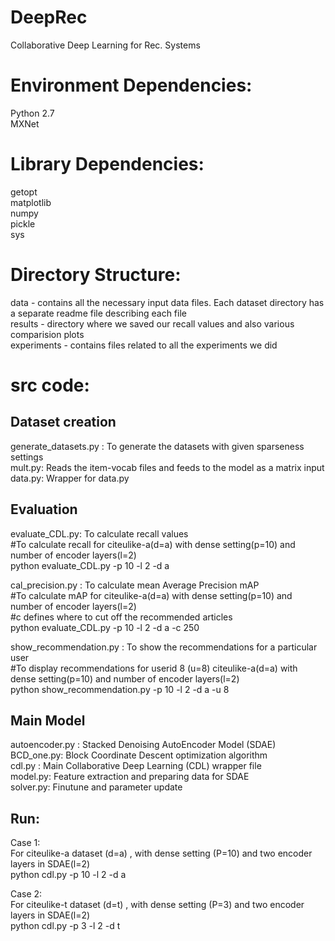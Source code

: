 # DeepRec
Collaborative Deep Learning for Rec. Systems

Environment Dependencies:
=========================
Python 2.7 <br>
MXNet <br>

Library Dependencies:
=====================
getopt <br>
matplotlib <br>
numpy <br>
pickle <br>
sys <br>

Directory Structure:
====================
data - contains all the necessary input data files. Each dataset directory has a separate readme file describing each file <br>
results - directory where we saved our recall values and also various comparision plots <br>
experiments - contains files related to all the experiments we did <br>

src code: <br>
=======
Dataset creation <br>
-----------------
generate_datasets.py : To generate the datasets with given sparseness settings <br>
mult.py: Reads the item-vocab files and feeds to the model as a matrix input<br>
data.py: Wrapper for data.py<br>

Evaluation 
-----------
evaluate_CDL.py: To calculate recall values <br>
#To calculate recall for citeulike-a(d=a) with dense setting(p=10) and number of encoder layers(l=2)<br>
python evaluate_CDL.py -p 10 -l 2 -d a <br>

cal_precision.py : To calculate mean Average Precision mAP <br>
#To calculate mAP for citeulike-a(d=a) with dense setting(p=10) and number of encoder layers(l=2)<br>
#c defines where to cut off the recommended articles <br>
python evaluate_CDL.py -p 10 -l 2 -d a -c 250 <br>

show_recommendation.py : To show the recommendations for a particular user<br>
#To display recommendations for userid 8 (u=8) citeulike-a(d=a) with dense setting(p=10) and number of encoder layers(l=2)<br>
python show_recommendation.py -p 10 -l 2 -d a -u 8<br>

Main Model
----------
autoencoder.py : Stacked Denoising AutoEncoder Model (SDAE)  <br>
BCD_one.py: Block Coordinate Descent optimization algorithm <br>
cdl.py : Main Collaborative Deep Learning (CDL) wrapper file <br>
model.py: Feature extraction and preparing data for SDAE <br>
solver.py: Finutune and parameter update <br>

Run:
---
Case 1: <br>
For citeulike-a dataset (d=a) , with dense setting (P=10) and two encoder layers in SDAE(l=2) <br>
python cdl.py -p 10 -l 2 -d a <br>

Case 2: <br>
For citeulike-t dataset (d=t) , with dense setting (P=3) and two encoder layers in SDAE(l=2) <br>
python cdl.py -p 3 -l 2 -d t
